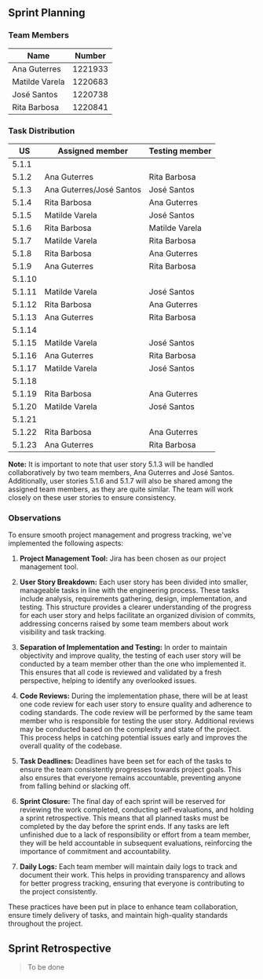 ## Sprint Planning

### Team Members

| Name           | Number    |
|----------------|-----------|
| Ana Guterres   | 1221933   |
| Matilde Varela | 1220683   |
| José Santos    | 1220738   |
| Rita Barbosa   | 1220841   |

### Task Distribution

| US     | Assigned member | Testing member |
|--------|-----------------|----------------|
| 5.1.1  |                 |                |
| 5.1.2  | Ana Guterres    | Rita Barbosa   |
| 5.1.3  | Ana Guterres/José Santos    | José Santos    |
| 5.1.4  | Rita Barbosa    | Ana Guterres   |
| 5.1.5  | Matilde Varela  | José Santos    |
| 5.1.6  | Rita Barbosa    | Matilde Varela |
| 5.1.7  | Matilde Varela  | Rita Barbosa   |
| 5.1.8  | Rita Barbosa    | Ana Guterres   |
| 5.1.9  | Ana Guterres    | Rita Barbosa   |
| 5.1.10 |                 |                |
| 5.1.11 | Matilde Varela  | José Santos    |
| 5.1.12 | Rita Barbosa    | Ana Guterres   |
| 5.1.13 | Ana Guterres    | Rita Barbosa   |
| 5.1.14 |                 |                |
| 5.1.15 | Matilde Varela  | José Santos    |
| 5.1.16 | Ana Guterres    | Rita Barbosa   |
| 5.1.17 | Matilde Varela  | José Santos    |
| 5.1.18 |                 |                |
| 5.1.19 | Rita Barbosa    | Ana Guterres   |
| 5.1.20 | Matilde Varela  | José Santos    |
| 5.1.21 |                 |                |
| 5.1.22 | Rita Barbosa    | Ana Guterres   |
| 5.1.23 | Ana Guterres    | Rita Barbosa   |

**Note:**  It is important to note that user story 5.1.3 will be handled collaboratively by two team members, Ana Guterres and José Santos. Additionally, user stories 5.1.6 and 5.1.7 will also be shared among the assigned team members, as they are quite similar. The team will work closely on these user stories to ensure consistency.

### Observations

To ensure smooth project management and progress tracking, we've implemented the following aspects:

1. **Project Management Tool:** Jira has been chosen as our project management tool.

2. **User Story Breakdown:** Each user story has been divided into smaller, manageable tasks in line with the engineering process. These tasks include analysis, requirements gathering, design, implementation, and testing. This structure provides a clearer understanding of the progress for each user story and helps facilitate an organized division of commits, addressing concerns raised by some team members about work visibility and task tracking.

3. **Separation of Implementation and Testing:** In order to maintain objectivity and improve quality, the testing of each user story will be conducted by a team member other than the one who implemented it. This ensures that all code is reviewed and validated by a fresh perspective, helping to identify any overlooked issues.

4. **Code Reviews:** During the implementation phase, there will be at least one code review for each user story to ensure quality and adherence to coding standards. The code review will be performed by the same team member who is responsible for testing the user story. Additional reviews may be conducted based on the complexity and state of the project. This process helps in catching potential issues early and improves the overall quality of the codebase.

5. **Task Deadlines:** Deadlines have been set for each of the tasks to ensure the team consistently progresses towards project goals. This also ensures that everyone remains accountable, preventing anyone from falling behind or slacking off.

6. **Sprint Closure:** The final day of each sprint will be reserved for reviewing the work completed, conducting self-evaluations, and holding a sprint retrospective. This means that all planned tasks must be completed by the day before the sprint ends. If any tasks are left unfinished due to a lack of responsibility or effort from a team member, they will be held accountable in subsequent evaluations, reinforcing the importance of commitment and accountability.

7. **Daily Logs:** Each team member will maintain daily logs to track and document their work. This helps in providing transparency and allows for better progress tracking, ensuring that everyone is contributing to the project consistently.

These practices have been put in place to enhance team collaboration, ensure timely delivery of tasks, and maintain high-quality standards throughout the project.

## Sprint Retrospective

> To be done